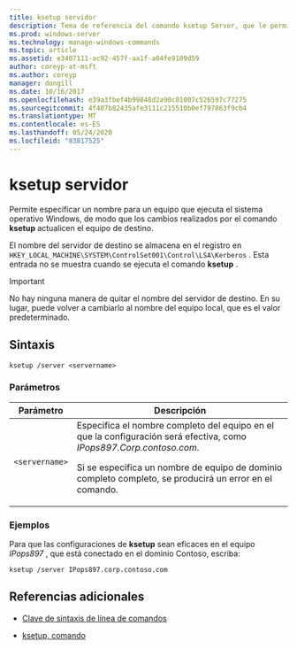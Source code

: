 ```yaml
---
title: ksetup servidor
description: Tema de referencia del comando ksetup Server, que le permite especificar un nombre para un equipo que ejecuta el sistema operativo Windows, de modo que los cambios realizados por el comando ksetup actualicen el equipo de destino.
ms.prod: windows-server
ms.technology: manage-windows-commands
ms.topic: article
ms.assetid: e3407111-ac92-457f-aa1f-a04fe9109d59
author: coreyp-at-msft
ms.author: coreyp
manager: dongill
ms.date: 10/16/2017
ms.openlocfilehash: e39a3fbef4b99848d2a90c81007c526597c77275
ms.sourcegitcommit: 4f407b82435afe3111c215510b0ef797863f9cb4
ms.translationtype: MT
ms.contentlocale: es-ES
ms.lasthandoff: 05/24/2020
ms.locfileid: "83817525"
---
```

# <a name="ksetup-server"></a>ksetup servidor

Permite especificar un nombre para un equipo que ejecuta el sistema operativo Windows, de modo que los cambios realizados por el comando **ksetup** actualicen el equipo de destino.

El nombre del servidor de destino se almacena en el registro en `HKEY_LOCAL_MACHINE\SYSTEM\ControlSet001\Control\LSA\Kerberos` . Esta entrada no se muestra cuando se ejecuta el comando **ksetup** .

> [!IMPORTANT]
> No hay ninguna manera de quitar el nombre del servidor de destino. En su lugar, puede volver a cambiarlo al nombre del equipo local, que es el valor predeterminado.

## <a name="syntax"></a>Sintaxis

```
ksetup /server <servername>
```

### <a name="parameters"></a>Parámetros

| Parámetro | Descripción |
| --------- | ----------- |
| `<servername>` | Especifica el nombre completo del equipo en el que la configuración será efectiva, como *IPops897.Corp.contoso.com*.<p>Si se especifica un nombre de equipo de dominio completo completo, se producirá un error en el comando. |

### <a name="examples"></a>Ejemplos

Para que las configuraciones de **ksetup** sean eficaces en el equipo *IPops897* , que está conectado en el dominio Contoso, escriba:

```
ksetup /server IPops897.corp.contoso.com
```

## <a name="additional-references"></a>Referencias adicionales

- [Clave de sintaxis de línea de comandos](command-line-syntax-key.md)

- [ksetup, comando](ksetup.md)
